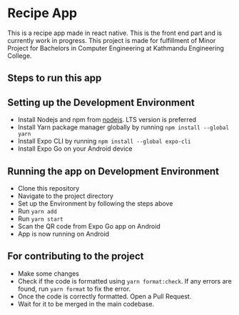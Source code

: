# Recipe App

This is a recipe app made in react native. This is the front end part and is currently work in progress.
This project is made for fulfillment of Minor Project for Bachelors in Computer Engineering at Kathmandu Engineering College.

## Steps to run this app

## Setting up the Development Environment

- Install Nodejs and npm from [nodejs](https://nodejs.org). LTS version is preferred
- Install Yarn package manager globally by running `npm install --global yarn`
- Install Expo CLI by running `npm install --global expo-cli`
- Install Expo Go on your Android device

## Running the app on Development Environment

- Clone this repository
- Navigate to the project directory
- Set up the Environment by following the steps above
- Run `yarn add`
- Run `yarn start`
- Scan the QR code from Expo Go app on Android
- App is now running on Android

## For contributing to the project

- Make some changes
- Check if the code is formatted using `yarn format:check`. If any errors are found, run `yarn format` to fix the error.
- Once the code is correctly formatted. Open a Pull Request.
- Wait for it to be merged in the main codebase.
